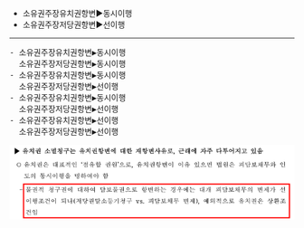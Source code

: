 <link rel="stylesheet" href="../_res/darkmode.css">  



- 소유권주장유치권항변▶<span class="b">동시이행</span>  
- 소유권주장저당권항변▶<span class="r">선이행</span>  
---
<pre>
- 소유권주장유치권항변▶<span class="r">동시이행</span>  
  소유권주장저당권항변▶<span class="t">동시이행</span>
- 소유권주장유치권항변▶<span class="r">동시이행</span>  
  소유권주장저당권항변▶<span class="b">선이행</span>
- 소유권주장유치권항변▶<span class="b">동시이행</span>  
  소유권주장저당권항변▶<span class="r">선이행</span>
- 소유권주장유치권항변▶<span class="t">선이행</span>  
  소유권주장저당권항변▶<span class="r">선이행</span>
</pre>

![](320조-점유할권리-유치권.png)

